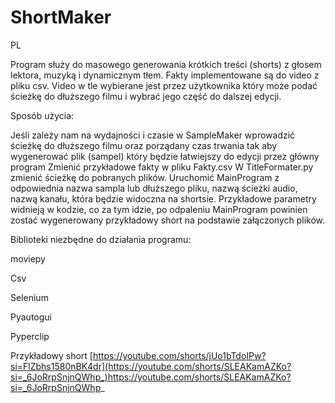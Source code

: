 # ShortMaker
PL

Program służy do masowego generowania krótkich treści (shorts) z głosem lektora, muzyką i dynamicznym tłem. Fakty implementowane są do video z pliku csv. Video w tle wybierane jest przez użytkownika który może podać ścieżkę do dłuższego filmu i wybrać jego część do dalszej edycji.

Sposób użycia:

Jeśli zależy nam na wydajności i czasie w SampleMaker wprowadzić ścieżkę do dłuższego filmu oraz porządany czas trwania tak aby wygenerować plik (sampel) który będzie łatwiejszy do edycji przez główny program
Zmienić przykładowe fakty w pliku Fakty.csv 
W TitleFormater.py zmienić ścieżkę do pobranych plików.
Uruchomić MainProgram z odpowiednia nazwa sampla lub dłuższego pliku, nazwą ścieżki audio, nazwą kanału, która będzie widoczna na shortsie. Przykładowe parametry widnieją w kodzie, co za tym idzie, po odpaleniu MainProgram powinien zostać wygenerowany przykładowy short na podstawie załączonych plików.


Biblioteki niezbędne do działania programu:

moviepy 

Csv

Selenium

Pyautogui

Pyperclip

Przykładowy short
[https://youtube.com/shorts/jUo1bTdoIPw?si=FlZbhs1580nBK4dr](https://youtube.com/shorts/SLEAKamAZKo?si=_6JoRrpSnjnQWhp_)https://youtube.com/shorts/SLEAKamAZKo?si=_6JoRrpSnjnQWhp_
